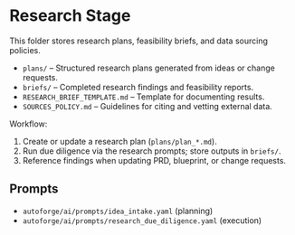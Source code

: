 # Research Stage

This folder stores research plans, feasibility briefs, and data sourcing policies.

- `plans/` – Structured research plans generated from ideas or change requests.
- `briefs/` – Completed research findings and feasibility reports.
- `RESEARCH_BRIEF_TEMPLATE.md` – Template for documenting results.
- `SOURCES_POLICY.md` – Guidelines for citing and vetting external data.

Workflow:

1. Create or update a research plan (`plans/plan_*.md`).
2. Run due diligence via the research prompts; store outputs in `briefs/`.
3. Reference findings when updating PRD, blueprint, or change requests.

## Prompts

- `autoforge/ai/prompts/idea_intake.yaml` (planning)
- `autoforge/ai/prompts/research_due_diligence.yaml` (execution)
